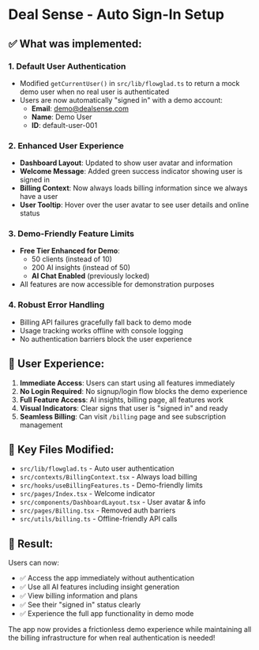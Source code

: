# Deal Sense - Auto Sign-In Setup

## ✅ What was implemented:

### 1. **Default User Authentication**
- Modified `getCurrentUser()` in `src/lib/flowglad.ts` to return a mock demo user when no real user is authenticated
- Users are now automatically "signed in" with a demo account:
  - **Email**: demo@dealsense.com
  - **Name**: Demo User
  - **ID**: default-user-001

### 2. **Enhanced User Experience**
- **Dashboard Layout**: Updated to show user avatar and information
- **Welcome Message**: Added green success indicator showing user is signed in
- **Billing Context**: Now always loads billing information since we always have a user
- **User Tooltip**: Hover over the user avatar to see user details and online status

### 3. **Demo-Friendly Feature Limits**
- **Free Tier Enhanced for Demo**:
  - 50 clients (instead of 10)
  - 200 AI insights (instead of 50)
  - **AI Chat Enabled** (previously locked)
- All features are now accessible for demonstration purposes

### 4. **Robust Error Handling**
- Billing API failures gracefully fall back to demo mode
- Usage tracking works offline with console logging
- No authentication barriers block the user experience

## 🎯 User Experience:

1. **Immediate Access**: Users can start using all features immediately
2. **No Login Required**: No signup/login flow blocks the demo experience
3. **Full Feature Access**: AI insights, billing page, all features work
4. **Visual Indicators**: Clear signs that user is "signed in" and ready
5. **Seamless Billing**: Can visit `/billing` page and see subscription management

## 🔧 Key Files Modified:

- `src/lib/flowglad.ts` - Auto user authentication
- `src/contexts/BillingContext.tsx` - Always load billing
- `src/hooks/useBillingFeatures.ts` - Demo-friendly limits
- `src/pages/Index.tsx` - Welcome indicator
- `src/components/DashboardLayout.tsx` - User avatar & info
- `src/pages/Billing.tsx` - Removed auth barriers
- `src/utils/billing.ts` - Offline-friendly API calls

## 🚀 Result:

Users can now:
- ✅ Access the app immediately without authentication
- ✅ Use all AI features including insight generation
- ✅ View billing information and plans
- ✅ See their "signed in" status clearly
- ✅ Experience the full app functionality in demo mode

The app now provides a frictionless demo experience while maintaining all the billing infrastructure for when real authentication is needed!
